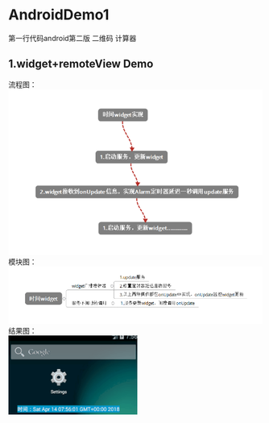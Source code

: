 # AndroidDemo1
第一行代码android第二版 二维码 计算器

## 1.widget+remoteView Demo
流程图：<br>
![github](https://raw.githubusercontent.com/jackyjie/AndroidDemo1/master/images/widget流程.png "widget流程图")<br>
模块图：<br>
![github](https://raw.githubusercontent.com/jackyjie/AndroidDemo1/master/images/widget模块.png "widget模块图")<br>
结果图：<br>
![github](https://raw.githubusercontent.com/jackyjie/AndroidDemo1/master/images/widget.gif "widget结果图")

